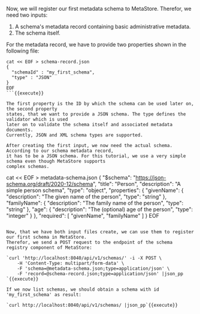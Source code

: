 Now, we will register our first metadata schema to MetaStore. Therefor, we need two inputs:

1. A schema's metadata record containing basic administrative metadata.
2. The schema itself.

For the metadata record, we have to provide two properties shown in the following file:

```
cat << EOF > schema-record.json
{
  "schemaId" : "my_first_schema",
  "type" : "JSON"
}
EOF
```{{execute}}

The first property is the ID by which the schema can be used later on, the second property 
states, that we want to provide a JSON schema. The type defines the validator which is used 
later on to validate the schema itself and associated metadata documents.
Currently, JSON and XML schema types are supported.

After creating the first input, we now need the actual schema. According to our schema metadata record, 
it has to be a JSON schema. For this tutorial, we use a very simple schema even though MetaStore supports
complex schemas.

```
cat << EOF > metadata-schema.json
{
  "$schema": "https://json-schema.org/draft/2020-12/schema",
  "title": "Person",
  "description": "A simple person schema",
  "type": "object",
  "properties": {
    "givenName": {
      "description": "The given name of the person",
      "type": "string"
    }, 
   "familyName": {
      "description": "The family name of the person",
      "type": "string"
    }, 
   "age": {
      "description": "The (optional) age of the person",
      "type": "integer"
    }
  },
  "required": [ "givenName", "familyName" ]
}
EOF
```{{execute}}

Now, that we have both input files create, we can use them to register our first schema in MetaStore.
Therefor, we send a POST request to the endpoint of the schema registry component of MetaStore:

`curl 'http://localhost:8040/api/v1/schemas/' -i -X POST \
    -H 'Content-Type: multipart/form-data' \
    -F 'schema=@metadata-schema.json;type=application/json' \
    -F 'record=@schema-record.json;type=application/json' |json_pp
`{{execute}}

If we now list schemas, we should obtain a schema with id 'my_first_schema' as result:

`curl http://localhost:8040/api/v1/schemas/ |json_pp`{{execute}}